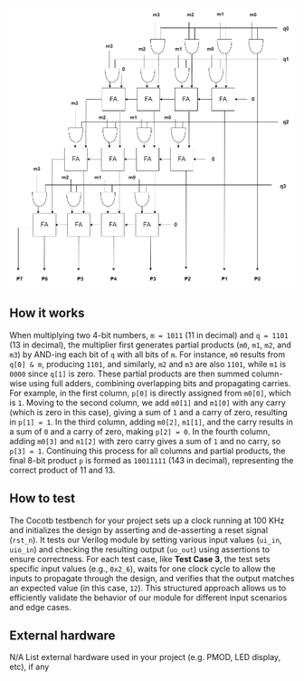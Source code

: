 <!---

This file is used to generate your project datasheet. Please fill in the information below and delete any unused
sections.

You can also include images in this folder and reference them in the markdown. Each image must be less than
512 kb in size and the combined size of all images must be less than 1 MB.
-->
![alt text](diag.png)
## How it works
When multiplying two 4-bit numbers, `m = 1011` (11 in decimal) and `q = 1101` (13 in decimal), the multiplier first generates partial products (`m0`, `m1`, `m2`, and `m3`) by AND-ing each bit of `q` with all bits of `m`. For instance, `m0` results from `q[0] & m`, producing `1101`, and similarly, `m2` and `m3` are also `1101`, while `m1` is `0000` since `q[1]` is zero. These partial products are then summed column-wise using full adders, combining overlapping bits and propagating carries. For example, in the first column, `p[0]` is directly assigned from `m0[0]`, which is `1`. Moving to the second column, we add `m0[1]` and `m1[0]` with any carry (which is zero in this case), giving a sum of `1` and a carry of zero, resulting in `p[1] = 1`. In the third column, adding `m0[2]`, `m1[1]`, and the carry results in a sum of `0` and a carry of zero, making `p[2] = 0`. In the fourth column, adding `m0[3]` and `m1[2]` with zero carry gives a sum of `1` and no carry, so `p[3] = 1`. Continuing this process for all columns and partial products, the final 8-bit product `p` is formed as `10011111` (143 in decimal), representing the correct product of 11 and 13.

## How to test
The Cocotb testbench for your project sets up a clock running at 100 KHz and initializes the design by asserting and de-asserting a reset signal (`rst_n`). It tests our Verilog module by setting various input values (`ui_in`, `uio_in`) and checking the resulting output (`uo_out`) using assertions to ensure correctness. For each test case, like **Test Case 3**, the test sets specific input values (e.g., `0x2_6`), waits for one clock cycle to allow the inputs to propagate through the design, and verifies that the output matches an expected value (in this case, `12`). This structured approach allows us to efficiently validate the behavior of our module for different input scenarios and edge cases.

## External hardware
N/A
List external hardware used in your project (e.g. PMOD, LED display, etc), if any

